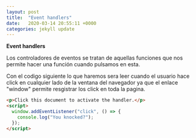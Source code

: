 ```yaml
---
layout: post
title:  "Event handlers"
date:   2020-03-14 20:55:11 +0000
categories: jekyll update
---
```

**Event handlers**

Los controladores de eventos se tratan de aquellas funciones que nos permite hacer una función cuando pulsamos en esta.

Con el codigo siguiente lo que haremos sera leer cuando el usuario hace click en cualquier lado de la ventana del navegador ya que el enlace "window" permite resgistrar los click en toda la pagina.

```HTML
<p>Click this document to activate the handler.</p>
<script>
  window.addEventListener("click", () => {
    console.log("You knocked?");
  });
</script>
```